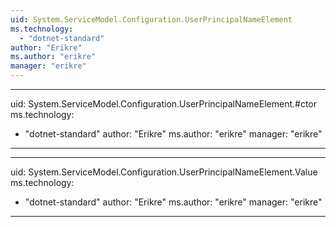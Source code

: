 ```yaml
---
uid: System.ServiceModel.Configuration.UserPrincipalNameElement
ms.technology: 
  - "dotnet-standard"
author: "Erikre"
ms.author: "erikre"
manager: "erikre"
---
```


---
uid: System.ServiceModel.Configuration.UserPrincipalNameElement.#ctor
ms.technology: 
  - "dotnet-standard"
author: "Erikre"
ms.author: "erikre"
manager: "erikre"
---

---
uid: System.ServiceModel.Configuration.UserPrincipalNameElement.Value
ms.technology: 
  - "dotnet-standard"
author: "Erikre"
ms.author: "erikre"
manager: "erikre"
---

